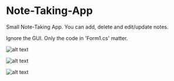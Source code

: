 # Note-Taking-App

Small Note-Taking App. You can add, delete and edit/update notes.

Ignore the GUI. Only the code in 'Form1.cs' matter.

![alt text](https://i.imgur.com/9bd69Hs.png)

![alt text](https://i.imgur.com/mY86iVx.png)

![alt text](https://i.imgur.com/igBAblB.png)
